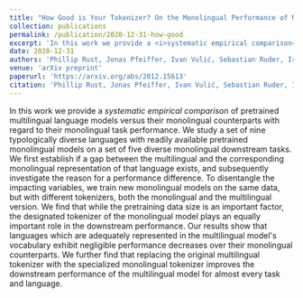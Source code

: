 ```yaml
---
title: "How Good is Your Tokenizer? On the Monolingual Performance of Multilingual Language Models"
collection: publications
permalink: /publication/2020-12-31-how-good
excerpt: 'In this work we provide a <i>systematic empirical comparison</i> of pretrained multilingual language models versus their monolingual counterparts with regard to their monolingual task performance. We study a set of nine typologically diverse languages with readily available pretrained monolingual models on a set of five diverse monolingual downstream tasks. We first establish if a gap between the multilingual and the corresponding monolingual representation of that language exists, and subsequently investigate the reason for a performance difference. To disentangle the impacting variables, we train new monolingual models on the same data, but with different tokenizers, both the monolingual and the multilingual version. We find that while the pretraining data size is an important factor, the designated tokenizer of the monolingual model plays an equally important role in the downstream performance. Our results show that languages which are adequately represented in the multilingual model's vocabulary exhibit negligible performance decreases over their monolingual counterparts. We further find that replacing the original multilingual tokenizer with the specialized monolingual tokenizer improves the downstream performance of the multilingual model for almost every task and language.'
date: 2020-12-31
authors: 'Phillip Rust, Jonas Pfeiffer, Ivan Vulić, Sebastian Ruder, Iryna Gurevych'
venue: 'arXiv preprint'
paperurl: 'https://arxiv.org/abs/2012.15613'
citation: 'Phillip Rust, Jonas Pfeiffer, Ivan Vulić, Sebastian Ruder, Iryna Gurevych (2020). How Good is Your Tokenizer? On the Monolingual Performance of Multilingual Language Models. <i>arXiv preprint</i>.'
---
```

In this work we provide a <i>systematic empirical comparison</i> of pretrained multilingual language models versus their monolingual counterparts with regard to their monolingual task performance. We study a set of nine typologically diverse languages with readily available pretrained monolingual models on a set of five diverse monolingual downstream tasks. We first establish if a gap between the multilingual and the corresponding monolingual representation of that language exists, and subsequently investigate the reason for a performance difference. To disentangle the impacting variables, we train new monolingual models on the same data, but with different tokenizers, both the monolingual and the multilingual version. We find that while the pretraining data size is an important factor, the designated tokenizer of the monolingual model plays an equally important role in the downstream performance. Our results show that languages which are adequately represented in the multilingual model's vocabulary exhibit negligible performance decreases over their monolingual counterparts. We further find that replacing the original multilingual tokenizer with the specialized monolingual tokenizer improves the downstream performance of the multilingual model for almost every task and language.